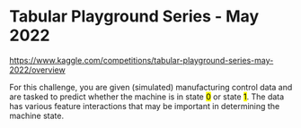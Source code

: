 # Tabular Playground Series - May 2022
https://www.kaggle.com/competitions/tabular-playground-series-may-2022/overview

For this challenge, you are given (simulated) manufacturing control data and are tasked to predict whether the machine is in state <mark>0</mark> or state <mark>1</mark>. The data has various feature interactions that may be important in determining the machine state.